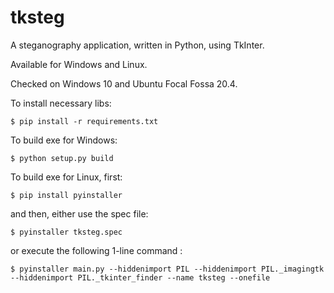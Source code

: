 # tksteg

A steganography application, written in Python, using TkInter.

Available for Windows and Linux.

Checked on Windows 10 and Ubuntu Focal Fossa 20.4.

To install necessary libs:

`$ pip install -r requirements.txt`

To build exe for Windows:

`$ python setup.py build `

To build exe for Linux, first:

`$ pip install pyinstaller`

and then, either use the spec file:

`$ pyinstaller tksteg.spec`

or execute the following 1-line command :

`$ pyinstaller main.py --hiddenimport PIL --hiddenimport PIL._imagingtk --hiddenimport PIL._tkinter_finder --name tksteg --onefile`


